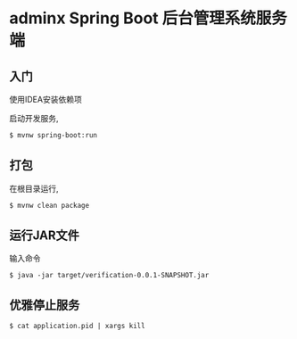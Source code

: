 # adminx Spring Boot 后台管理系统服务端

## 入门

使用IDEA安装依赖项

启动开发服务,

```bash
$ mvnw spring-boot:run
```

## 打包

在根目录运行,

```bash
$ mvnw clean package
```

## 运行JAR文件

输入命令

```
$ java -jar target/verification-0.0.1-SNAPSHOT.jar
```

## 优雅停止服务
```
$ cat application.pid | xargs kill
```
